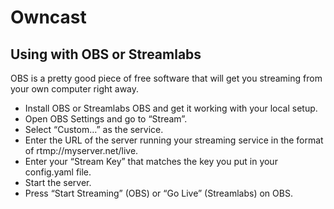 Owncast
=======

## Using with OBS or Streamlabs

OBS is a pretty good piece of free software that will get you streaming from your own computer right away.

- Install OBS or Streamlabs OBS and get it working with your local setup.
- Open OBS Settings and go to “Stream”.
- Select “Custom…” as the service.
- Enter the URL of the server running your streaming service in the format of rtmp://myserver.net/live.
- Enter your “Stream Key” that matches the key you put in your config.yaml file.
- Start the server.
- Press “Start Streaming” (OBS) or “Go Live” (Streamlabs) on OBS.
